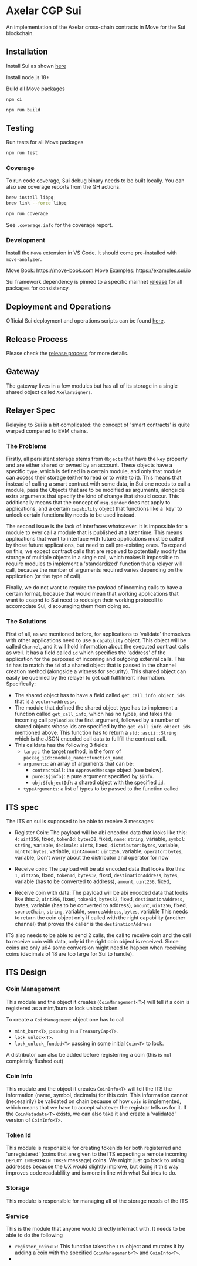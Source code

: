 # Axelar CGP Sui

An implementation of the Axelar cross-chain contracts in Move for the Sui blockchain.

## Installation

Install Sui as shown [here](https://docs.sui.io/guides/developer/getting-started/sui-install)

Install node.js 18+

Build all Move packages

```sh
npm ci

npm run build
```

## Testing

Run tests for all Move packages

```sh
npm run test
```

### Coverage

To run code coverage, Sui debug binary needs to be built locally. You can also see coverage reports from the GH actions.

```sh
brew install libpq
brew link --force libpq
```

```sh
npm run coverage
```

See `.coverage.info` for the coverage report.

### Development

Install the `Move` extension in VS Code. It should come pre-installed with `move-analyzer`.

Move Book: https://move-book.com
Move Examples: https://examples.sui.io

Sui framework dependency is pinned to a specific mainnet [release](https://github.com/MystenLabs/sui/releases) for all packages for consistency.

## Deployment and Operations

Official Sui deployment and operations scripts can be found [here](https://github.com/axelarnetwork/axelar-contract-deployments/tree/main/sui#sui-deployment-scripts).

## Release Process

Please check the [release process](./docs/release.md) for more details.

## Gateway

The gateway lives in a few modules but has all of its storage in a single shared object called `AxelarSigners`.

## Relayer Spec

Relaying to Sui is a bit complicated: the concept of 'smart contracts' is quite warped compared to EVM chains.

### The Problems

Firstly, all persistent storage stems from `Objects` that have the `key` property and are either shared or owned by an account. These objects have a specific `type`, which is defined in a certain module, and only that module can access their storage (either to read or to write to it). This means that instead of calling a smart contract with some data, in Sui one needs to call a module, pass the Objects that are to be modified as arguments, alongside extra arguments that specify the kind of change that should occur. This additionally means that the concept of `msg.sender` does not apply to applications, and a certain `capability` object that functions like a 'key' to unlock certain functionality needs to be used instead.

The second issue is the lack of interfaces whatsoever. It is impossible for a module to ever call a module that is published at a later time. This means applications that want to interface with future applications must be called by those future applications, but need to call pre-existing ones. To expand on this, we expect contract calls that are received to potentially modify the storage of multiple objects in a single call, which makes it impossible to require modules to implement a 'standardized' function that a relayer will call, because the number of arguments required varies depending on the application (or the type of call).

Finally, we do not want to require the payload of incoming calls to have a certain format, because that would mean that working applications that want to exapnd to Sui need to redesign their working protocoll to accomodate Sui, discouraging them from doing so.

### The Solutions

First of all, as we mentioned before, for applications to 'validate' themselves with other applications need to use a `capability` object. This object will be called `Channel`, and it will hold information about the executed contract calls as well. It has a field called `id` which specifies the 'address' of the application for the purposed of incoming and outgoing extenral calls. This `id` has to match the `id` of a shared object that is passed in the channel creation method (alongside a witness for security). This shared object can easily be querried by the relayer to get call fullfilment information. Specifically:

-   The shared object has to have a field called `get_call_info_object_ids` that is a `vector<address>`.
-   The module that defined the shared object type has to implement a function called `get_call_info`, which has no types, and takes the incoming call `payload` as the first argument, followed by a number of shared objects whose ids are specified by the `get_call_info_object_ids` mentioned above. This function has to return a `std::ascii::String` which is the JSON encoded call data to fullfill the contract call.
-   This calldata has the following 3 fields:
    -   `target`: the target method, in the form of `packag_iId::module_name::function_name`.
    -   `arguments`: an array of arguments that can be:
        -   `contractCall`: the `ApprovedMessage` object (see below).
        -   `pure:${info}`: a pure argument specified by `$info`.
        -   `obj:${objectId}`: a shared object with the specified `id`.
    -   `typeArguments`: a list of types to be passed to the function called

## ITS spec

The ITS on sui is supposed to be able to receive 3 messages:

-   Register Coin: The payload will be abi encoded data that looks like this:
    `4`: `uint256`, fixed,
    `tokenId`: `bytes32`, fixed,
    `name`: `string`, variable,
    `symbol`: `string`, variable,
    `decimals`: `uint8`, fixed,
    `distributor`: `bytes`, variable,
    `mintTo`: `bytes`, variable,
    `mintAmount`: `uint256`, variable,
    `operator`: `bytes`, variable,
    Don't worry about the distributor and operator for now

-   Receive coin: The payload will be abi encoded data that looks like this:
    `1`, `uint256`, fixed,
    `tokenId`, `bytes32`, fixed,
    `destinationAddress`, `bytes`, variable (has to be converted to address),
    `amount`, `uint256`, fixed,

-   Receive coin with data: The payload will be abi encoded data that looks like this:
    `2`, `uint256`, fixed,
    `tokenId`, `bytes32`, fixed,
    `destinationAddress`, bytes, variable (has to be converted to address),
    `amount`, `uint256`, fixed,
    `sourceChain`, `string`, variable,
    `sourceAddress`, `bytes`, variable
    This needs to return the coin object only if called with the right capability (another channel) that proves the caller is the `destinationAddress`

ITS also needs to be able to send 2 calls, the call to receive coin and the call to receive coin with data, only id the right coin object is received. Since coins are only u64 some conversion might need to happen when receiving coins (decimals of 18 are too large for Sui to handle).

## ITS Design

### Coin Management

This module and the object it creates (`CoinManagement<T>`) will tell if a coin is registered as a mint/burn or lock unlock token.

To create a `CoinManagement` object one has to call

-   `mint_burn<T>`, passing in a `TreasuryCap<T>`.
-   `lock_unlock<T>`.
-   `lock_unlock_funded<T>` passing in some initial `Coin<T>` to lock.

A distributor can also be added before registerring a coin (this is not completely flushed out)

### Coin Info

This module and the object it creates `CoinInfo<T>` will tell the ITS the information (name, symbol, decimals) for this coin. This information cannot (necesairily) be validated on chain because of how `coin` is implemented, which means that we have to accept whatever the registrar tells us for it. If the `CoinMetadata<T>` exists, we can also take it and create a 'validated' version of `CoinInfo<T>`.

### Token Id

This module is responsible for creating tokenIds for both registerred and 'unregistered' (coins that are given to the ITS expecting a remote incoming `DEPLOY_INTERCHAIN_TOKEN` message) coins. We might just go back to using addresses because the UX would slightly improve, but doing it this way improves code readablility and is more in line with what Sui tries to do.

### Storage

This module is responsible for managing all of the storage needs of the ITS

### Service

This is the module that anyone would directly interract with. It needs to be able to do the following

-   `register_coin<T>`: This function takes the `ITS` object and mutates it by adding a coin with the specified `CoinManagement<T>` and `CoinInfo<T>`.
-
